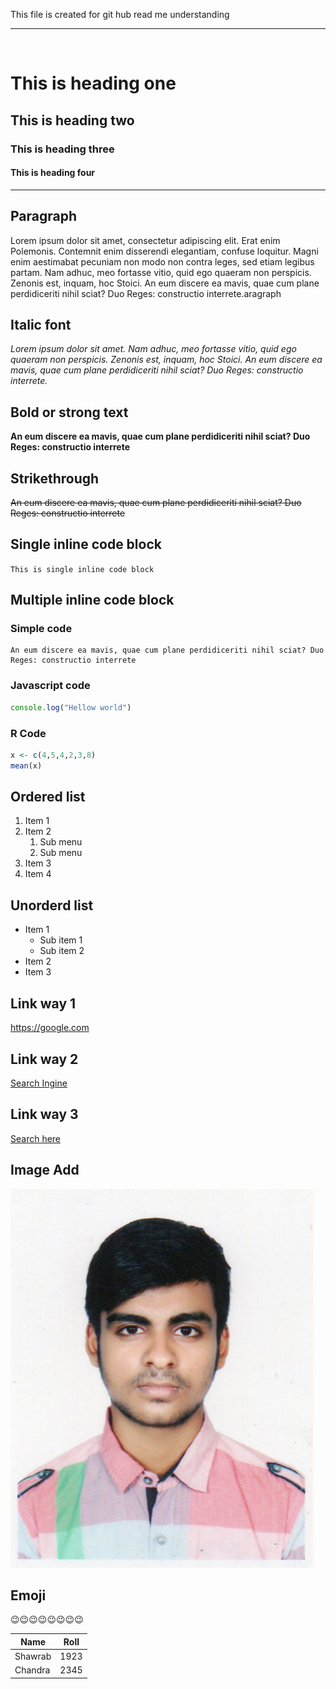 <!-- This is markdown tutorial-->
This file is created for git hub read me understanding  
___  
<br> 

# This is heading one
## This is heading two 
### This is heading three 
#### This is heading four
___
## Paragraph
<p>Lorem ipsum dolor sit amet, consectetur adipiscing elit. Erat enim Polemonis. Contemnit enim disserendi elegantiam, confuse loquitur. Magni enim aestimabat pecuniam non modo non contra leges, sed etiam legibus partam. Nam adhuc, meo fortasse vitio, quid ego quaeram non perspicis. Zenonis est, inquam, hoc Stoici. An eum discere ea mavis, quae cum plane perdidiceriti nihil sciat? Duo Reges: constructio interrete.aragraph </p>  

## Italic font

_Lorem ipsum dolor sit amet. Nam adhuc, meo fortasse vitio, quid ego quaeram non perspicis. Zenonis est, inquam, hoc Stoici. An eum discere ea mavis, quae cum plane perdidiceriti nihil sciat? Duo Reges: constructio interrete._

## Bold or strong text
**An eum discere ea mavis, quae cum plane perdidiceriti nihil sciat? Duo Reges: constructio interrete**  

## Strikethrough
~~An eum discere ea mavis, quae cum plane perdidiceriti nihil sciat? Duo Reges: constructio interrete~~ 

## Single inline code block
`This is single inline code block `

## Multiple inline code block
### Simple code
```
An eum discere ea mavis, quae cum plane perdidiceriti nihil sciat? Duo Reges: constructio interrete
```
### Javascript code 

```javascript
console.log("Hellow world")
```

### R Code
```r
x <- c(4,5,4,2,3,8)
mean(x)
```
## Ordered list

1. Item 1
2. Item 2
    1. Sub menu
    2. Sub menu
3. Item 3
4. Item 4  

## Unorderd list
- Item 1
    - Sub item 1
    - Sub item 2 
- Item 2
- Item 3

## Link way 1
https://google.com
 
## Link way 2
[Search Ingine](https://google.com)

## Link way 3
[GoogleLink]: https://google.com
[Search here](GoogleLink)

## Image Add
![Profile](./passport_size.jpg)

## Emoji

😉😉😉😉😉😉😉😉

|Name |Roll|
|---|---|
|Shawrab|1923|
|Chandra| 2345|
